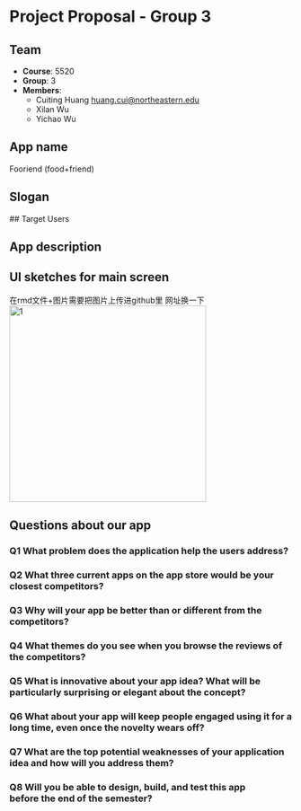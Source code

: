 # Project Proposal - Group 3

## Team
- **Course**: 5520
- **Group**: 3
- **Members**:
  - Cuiting Huang <huang.cui@northeastern.edu>
  - Xilan Wu 
  - Yichao Wu 


## App name
Fooriend (food+friend)
## Slogan

## Target Users

## App description

## UI sketches for main screen
在rmd文件+图片需要把图片上传进github里 网址换一下
<img src="https://github.com/yellow0125/expense-tracker-app/blob/implement/img/1.png" height="350" alt="1"/>

## Questions about our app
### Q1 What problem does the application help the users address?

### Q2 What three current apps on the app store would be your closest competitors?

### Q3 Why will your app be better than or different from the competitors?

### Q4 What themes do you see when you browse the reviews of the competitors?

### Q5 What is innovative about your app idea? What will be particularly surprising or elegant about the concept?

### Q6 What about your app will keep people engaged using it for a long time, even once the novelty wears off?

### Q7 What are the top potential weaknesses of your application idea and how will you address them?

### Q8 Will you be able to design, build, and test this app before the end of the semester?

